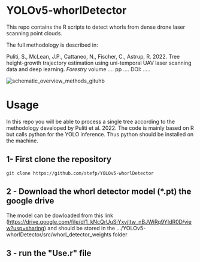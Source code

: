 # YOLOv5-whorlDetector
This repo contains the R scripts to detect whorls from dense drone laser scanning point clouds. 

The full methodology is described in:

Puliti, S., McLean, J.P., Cattaneo, N., Fischer, C., Astrup, R. 2022. Tree height-growth trajectory estimation using uni-temporal UAV laser scanning data and deep learning. _Forestry_ volume .... pp .... DOI: ..... 

![schematic_overview_methods_gituhb](https://user-images.githubusercontent.com/5663984/164417744-bb5badfd-d8e8-41dc-9431-df448951e234.png)


# Usage
In this repo you will be able to process a single tree according to the methodology developed by Puliti et al. 2022. The code is mainly based on R but calls python for the YOLO inference. Thus python should be installed on the machine.

## 1- First clone the repository
```shell
git clone https://github.com/stefp/YOLOv5-whorlDetector
```

## 2 - Download the whorl detector model (*.pt) the google drive
The model can be dowloaded from this link (https://drive.google.com/file/d/1_kNcQrUuSiYxvjItw_nBJWiRq9YIdR0D/view?usp=sharing) and should be stored in the .../YOLOv5-whorlDetector/src/whorl_detector_weights folder

## 3 - run the "Use.r" file

